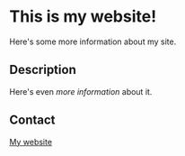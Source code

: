 # This is my website!

Here's some more information about my site.

## Description

Here's even *more information* about it.

## Contact

[My website](https://mentormate.com)
